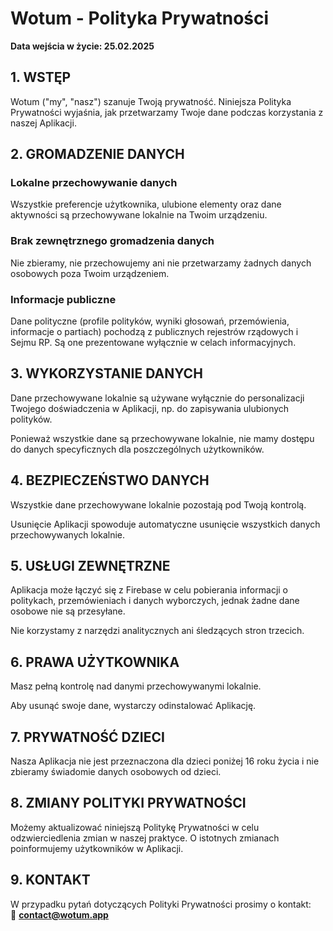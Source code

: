 # Wotum - Polityka Prywatności

**Data wejścia w życie: 25.02.2025**

## 1. WSTĘP
Wotum ("my", "nasz") szanuje Twoją prywatność. Niniejsza Polityka Prywatności wyjaśnia, jak przetwarzamy Twoje dane podczas korzystania z naszej Aplikacji.

## 2. GROMADZENIE DANYCH
### Lokalne przechowywanie danych
Wszystkie preferencje użytkownika, ulubione elementy oraz dane aktywności są przechowywane lokalnie na Twoim urządzeniu.

### Brak zewnętrznego gromadzenia danych
Nie zbieramy, nie przechowujemy ani nie przetwarzamy żadnych danych osobowych poza Twoim urządzeniem.

### Informacje publiczne
Dane polityczne (profile polityków, wyniki głosowań, przemówienia, informacje o partiach) pochodzą z publicznych rejestrów rządowych i Sejmu RP. Są one prezentowane wyłącznie w celach informacyjnych.

## 3. WYKORZYSTANIE DANYCH
Dane przechowywane lokalnie są używane wyłącznie do personalizacji Twojego doświadczenia w Aplikacji, np. do zapisywania ulubionych polityków.

Ponieważ wszystkie dane są przechowywane lokalnie, nie mamy dostępu do danych specyficznych dla poszczególnych użytkowników.

## 4. BEZPIECZEŃSTWO DANYCH
Wszystkie dane przechowywane lokalnie pozostają pod Twoją kontrolą.

Usunięcie Aplikacji spowoduje automatyczne usunięcie wszystkich danych przechowywanych lokalnie.

## 5. USŁUGI ZEWNĘTRZNE
Aplikacja może łączyć się z Firebase w celu pobierania informacji o politykach, przemówieniach i danych wyborczych, jednak żadne dane osobowe nie są przesyłane.

Nie korzystamy z narzędzi analitycznych ani śledzących stron trzecich.

## 6. PRAWA UŻYTKOWNIKA
Masz pełną kontrolę nad danymi przechowywanymi lokalnie.

Aby usunąć swoje dane, wystarczy odinstalować Aplikację.

## 7. PRYWATNOŚĆ DZIECI
Nasza Aplikacja nie jest przeznaczona dla dzieci poniżej 16 roku życia i nie zbieramy świadomie danych osobowych od dzieci.

## 8. ZMIANY POLITYKI PRYWATNOŚCI
Możemy aktualizować niniejszą Politykę Prywatności w celu odzwierciedlenia zmian w naszej praktyce. O istotnych zmianach poinformujemy użytkowników w Aplikacji.

## 9. KONTAKT
W przypadku pytań dotyczących Polityki Prywatności prosimy o kontakt:  
📩 **contact@wotum.app**
